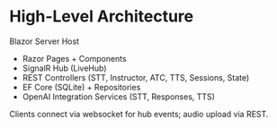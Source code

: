 # High-Level Architecture

Blazor Server Host
- Razor Pages + Components
- SignalR Hub (LiveHub)
- REST Controllers (STT, Instructor, ATC, TTS, Sessions, State)
- EF Core (SQLite) + Repositories
- OpenAI Integration Services (STT, Responses, TTS)

Clients connect via websocket for hub events; audio upload via REST.
